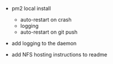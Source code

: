 - pm2 local install
   - auto-restart on crash
   - logging
   - auto-restart on git push

- add logging to the daemon

- add NFS hosting instructions to readme
